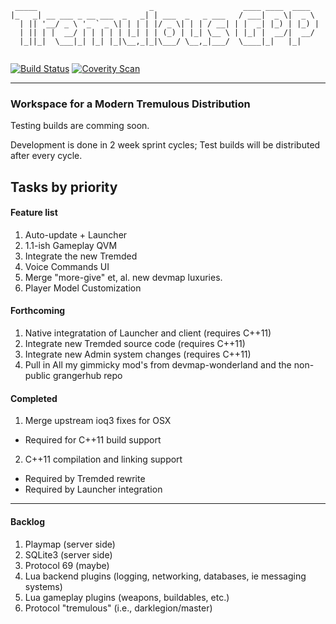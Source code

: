 ```
 _____                         _                    ____ ____  ____  
|_   _| __ ___ _ __ ___  _   _| | ___  _   _ ___   / ___|  _ \|  _ \ 
  | || '__/ _ \ '_ ` _ \| | | | |/ _ \| | | / __| | |  _| |_) | |_) |
  | || | |  __/ | | | | | |_| | | (_) | |_| \__ \ | |_| |  __/|  __/ 
  |_||_|  \___|_| |_| |_|\__,_|_|\___/ \__,_|___/  \____|_|   |_|    
                                                                     

```
[![Build Status](https://travis-ci.org/wtfbbqhax/tremulous.svg?branch=blowfish-alpha-1)](https://travis-ci.org/wtfbbqhax/tremulous)
[![Coverity Scan](https://img.shields.io/coverity/scan/9866.svg)](https://scan.coverity.com/projects/wtfbbqhax-tremulous)

---
### Workspace for a Modern Tremulous Distribution

Testing builds are comming soon. 

Development is done in 2 week sprint cycles; Test builds will be distributed after every cycle.

## Tasks by priority

#### Feature list

1. Auto-update + Launcher
2. 1.1-ish Gameplay QVM
3. Integrate the new Tremded
4. Voice Commands UI
6. Merge "more-give" et, al. new devmap luxuries.
7. Player Model Customization

#### Forthcoming

1. Native integratation of Launcher and client (requires C++11)
2. Integrate new Tremded source code (requires C++11)
3. Integrate new Admin system changes (requires C++11)
5. Pull in All my gimmicky mod's from devmap-wonderland and the non-public grangerhub repo

#### Completed

1. Merge upstream ioq3 fixes for OSX
 - Required for C++11 build support
2. C++11 compilation and linking support
 - Required by Tremded rewrite
 - Required by Launcher integration

---

#### Backlog

1. Playmap (server side)
2. SQLite3 (server side)
3. Protocol 69 (maybe)
4. Lua backend plugins (logging, networking, databases, ie messaging systems)
5. Lua gameplay plugins (weapons, buildables, etc.)
6. Protocol "tremulous" (i.e., darklegion/master)
